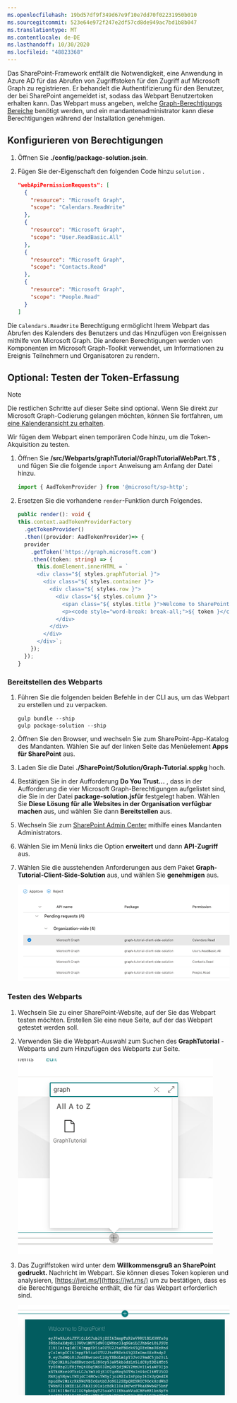 ```yaml
---
ms.openlocfilehash: 19bd57df9f349d67e9f10e7dd70f02231950b010
ms.sourcegitcommit: 523e64e972f247e2df57cd8de949ac7bd1b8b047
ms.translationtype: MT
ms.contentlocale: de-DE
ms.lasthandoff: 10/30/2020
ms.locfileid: "48823368"
---
```

<!-- markdownlint-disable MD002 MD041 -->

Das SharePoint-Framework entfällt die Notwendigkeit, eine Anwendung in Azure AD für das Abrufen von Zugriffstoken für den Zugriff auf Microsoft Graph zu registrieren. Er behandelt die Authentifizierung für den Benutzer, der bei SharePoint angemeldet ist, sodass das Webpart Benutzertoken erhalten kann. Das Webpart muss angeben, welche [Graph-Berechtigungs Bereiche](https://docs.microsoft.com/graph/permissions-reference) benötigt werden, und ein mandantenadministrator kann diese Berechtigungen während der Installation genehmigen.

## <a name="configure-permissions"></a>Konfigurieren von Berechtigungen

1. Öffnen Sie **./config/package-solution.jsein**.

1. Fügen Sie der-Eigenschaft den folgenden Code hinzu `solution` .

    ```json
    "webApiPermissionRequests": [
      {
        "resource": "Microsoft Graph",
        "scope": "Calendars.ReadWrite"
      },
      {
        "resource": "Microsoft Graph",
        "scope": "User.ReadBasic.All"
      },
      {
        "resource": "Microsoft Graph",
        "scope": "Contacts.Read"
      },
      {
        "resource": "Microsoft Graph",
        "scope": "People.Read"
      }
    ]
    ```

Die `Calendars.ReadWrite` Berechtigung ermöglicht Ihrem Webpart das Abrufen des Kalenders des Benutzers und das Hinzufügen von Ereignissen mithilfe von Microsoft Graph. Die anderen Berechtigungen werden von Komponenten im Microsoft Graph-Toolkit verwendet, um Informationen zu Ereignis Teilnehmern und Organisatoren zu rendern.

## <a name="optional-test-token-acquisition"></a>Optional: Testen der Token-Erfassung

> [!NOTE]
> Die restlichen Schritte auf dieser Seite sind optional. Wenn Sie direkt zur Microsoft Graph-Codierung gelangen möchten, können Sie fortfahren, um [eine Kalenderansicht zu erhalten](/graph/tutorials/spfx?tutorial-step=3).

Wir fügen dem Webpart einen temporären Code hinzu, um die Token-Akquisition zu testen.

1. Öffnen Sie **/src/Webparts/graphTutorial/GraphTutorialWebPart.TS** , und fügen Sie die folgende `import` Anweisung am Anfang der Datei hinzu.

    ```typescript
    import { AadTokenProvider } from '@microsoft/sp-http';
    ```

1. Ersetzen Sie die vorhandene `render`-Funktion durch Folgendes.

    ```typescript
    public render(): void {
    this.context.aadTokenProviderFactory
      .getTokenProvider()
      .then((provider: AadTokenProvider)=> {
      provider
        .getToken('https://graph.microsoft.com')
        .then((token: string) => {
          this.domElement.innerHTML = `
          <div class="${ styles.graphTutorial }">
            <div class="${ styles.container }">
              <div class="${ styles.row }">
                <div class="${ styles.column }">
                  <span class="${ styles.title }">Welcome to SharePoint!</span>
                  <p><code style="word-break: break-all;">${ token }</code></p>
                </div>
              </div>
            </div>
          </div>`;
        });
      });
    }
    ```

### <a name="deploy-the-web-part"></a>Bereitstellen des Webparts

1. Führen Sie die folgenden beiden Befehle in der CLI aus, um das Webpart zu erstellen und zu verpacken.

    ```Shell
    gulp bundle --ship
    gulp package-solution --ship
    ```

1. Öffnen Sie den Browser, und wechseln Sie zum SharePoint-App-Katalog des Mandanten. Wählen Sie auf der linken Seite das Menüelement **Apps für SharePoint** aus.

1. Laden Sie die Datei **./SharePoint/Solution/Graph-Tutorial.sppkg** hoch.

1. Bestätigen Sie in der Aufforderung **Do You Trust...** , dass in der Aufforderung die vier Microsoft Graph-Berechtigungen aufgelistet sind, die Sie in der Datei **package-solution.jsfür** festgelegt haben. Wählen Sie **Diese Lösung für alle Websites in der Organisation verfügbar machen** aus, und wählen Sie dann **Bereitstellen** aus.

1. Wechseln Sie zum [SharePoint Admin Center](https://admin.microsoft.com/sharepoint?page=classicfeatures&modern=true) mithilfe eines Mandanten Administrators.

1. Wählen Sie im Menü links die Option **erweitert** und dann **API-Zugriff** aus.

1. Wählen Sie die ausstehenden Anforderungen aus dem Paket **Graph-Tutorial-Client-Side-Solution** aus, und wählen Sie **genehmigen** aus.

    ![Ein Screenshot der API-Zugriffsseite von SharePoint Admin Center](images/api-access.png)

### <a name="test-the-web-part"></a>Testen des Webparts

1. Wechseln Sie zu einer SharePoint-Website, auf der Sie das Webpart testen möchten. Erstellen Sie eine neue Seite, auf der das Webpart getestet werden soll.

1. Verwenden Sie die Webpart-Auswahl zum Suchen des **GraphTutorial** -Webparts und zum Hinzufügen des Webparts zur Seite.

    ![Screenshot des GraphTutorial-Webparts in der Webpart-Auswahl](images/add-web-part.png)

1. Das Zugriffstoken wird unter dem **Willkommensgruß an SharePoint gedruckt.** Nachricht im Webpart. Sie können dieses Token kopieren und analysieren, [https://jwt.ms/](https://jwt.ms/) um zu bestätigen, dass es die Berechtigungs Bereiche enthält, die für das Webpart erforderlich sind.

    ![Ein Screenshot des Webparts, in dem ein Zugriffstoken angezeigt wird](images/access-token.png)
